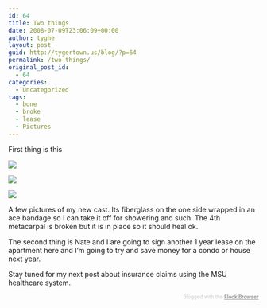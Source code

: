 ```yaml
---
id: 64
title: Two things
date: 2008-07-09T23:06:09+00:00
author: tyghe
layout: post
guid: http://tygertown.us/blog/?p=64
permalink: /two-things/
original_post_id:
  - 64
categories:
  - Uncategorized
tags:
  - bone
  - broke
  - lease
  - Pictures
---
```

First thing is this
  
[![](http://lh4.ggpht.com/vallardt/SHWXMpJs3OI/AAAAAAAAAk0/zz_Zs8GxaC0/s144/IMGP5273.JPG)](http://picasaweb.google.com/vallardt/Random/photo#5221245586466725090)
  
[![](http://lh4.ggpht.com/vallardt/SHWXNYY50UI/AAAAAAAAAk8/vZGNu_n5344/s144/IMGP5274.JPG)](http://picasaweb.google.com/vallardt/Random/photo#5221245599146955074)
  
[![](http://lh4.ggpht.com/vallardt/SHWXOGdiz-I/AAAAAAAAAlE/88QdPYJurI0/s144/IMGP5275.JPG)](http://picasaweb.google.com/vallardt/Random/photo#5221245611514449890)

A few pictures of my new cast. Its fiberglass on the one side wrapped in an ace bandage so I can take it off for showering and such. The 4th metacarpal is broken but it is in place so it should heal ok.

The second thing is Nate and I are going to sign another 1 year lease on the apartment here and I&#8217;m going to try and save money for a condo or house next year.

Stay tuned for my next post about insurance claims using the MSU healthcare system.

<div class="flockcredit" style="text-align:right;color:#CCC;font-size:x-small;">
  Blogged with the <a href="http://www.flock.com/blogged-with-flock" style="color:#999;font-weight:bold;" target="_new" title="Flock Browser">Flock Browser</a>
</div>